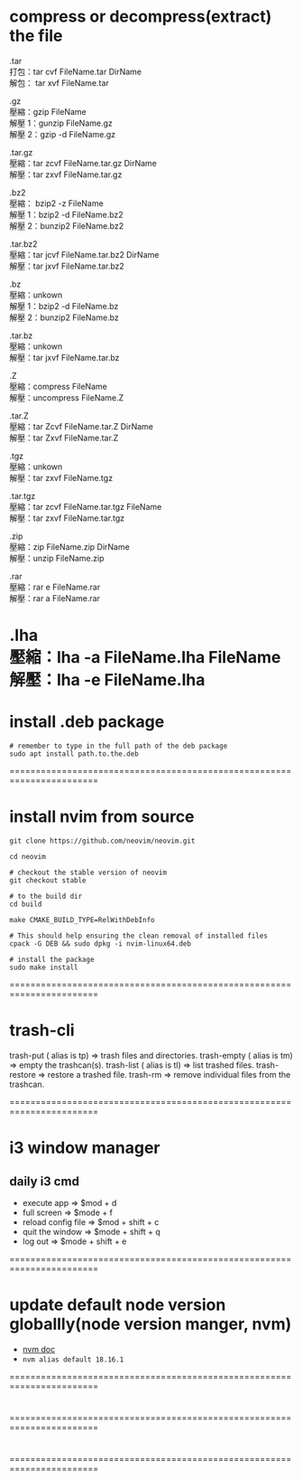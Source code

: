 # compress or decompress(extract) the file

.tar  
打包：tar cvf FileName.tar DirName  
解包： tar xvf FileName.tar

.gz  
壓縮：gzip FileName  
解壓 1：gunzip FileName.gz  
解壓 2：gzip -d FileName.gz

.tar.gz  
壓縮：tar zcvf FileName.tar.gz DirName  
解壓：tar zxvf FileName.tar.gz

.bz2  
壓縮： bzip2 -z FileName  
解壓 1：bzip2 -d FileName.bz2  
解壓 2：bunzip2 FileName.bz2

.tar.bz2  
壓縮：tar jcvf FileName.tar.bz2 DirName  
解壓：tar jxvf FileName.tar.bz2

.bz  
壓縮：unkown  
解壓 1：bzip2 -d FileName.bz  
解壓 2：bunzip2 FileName.bz

.tar.bz  
壓縮：unkown  
解壓：tar jxvf FileName.tar.bz

.Z  
壓縮：compress FileName  
解壓：uncompress FileName.Z

.tar.Z  
壓縮：tar Zcvf FileName.tar.Z DirName  
解壓：tar Zxvf FileName.tar.Z

.tgz  
壓縮：unkown  
解壓：tar zxvf FileName.tgz

.tar.tgz  
壓縮：tar zcvf FileName.tar.tgz FileName  
解壓：tar zxvf FileName.tar.tgz

.zip  
壓縮：zip FileName.zip DirName  
解壓：unzip FileName.zip

.rar  
壓縮：rar e FileName.rar  
解壓：rar a FileName.rar

.lha  
壓縮：lha -a FileName.lha FileName  
解壓：lha -e FileName.lha
=======================================================================

# install .deb package

```shell
# remember to type in the full path of the deb package
sudo apt install path.to.the.deb
```

=======================================================================

# install nvim from source

```shell
git clone https://github.com/neovim/neovim.git

cd neovim

# checkout the stable version of neovim
git checkout stable

# to the build dir
cd build

make CMAKE_BUILD_TYPE=RelWithDebInfo

# This should help ensuring the clean removal of installed files
cpack -G DEB && sudo dpkg -i nvim-linux64.deb

# install the package
sudo make install
```

=======================================================================

# trash-cli

trash-put ( alias is tp) => trash files and directories.
trash-empty ( alias is tm) => empty the trashcan(s).
trash-list ( alias is tl) => list trashed files.
trash-restore => restore a trashed file.
trash-rm => remove individual files from the trashcan.

=======================================================================

# i3 window manager

## daily i3 cmd

- execute app => $mod + d
- full screen => $mode + f
- reload config file => $mod + shift + c
- quit the window => $mode + shift + q
- log out => $mode + shift + e

=======================================================================

# update default node version globallly(node version manger, nvm)

- [nvm doc](https://github.com/nvm-sh/nvm#installing-and-updating)
- `nvm alias default 18.16.1`

=======================================================================

#

=======================================================================

#

=======================================================================
